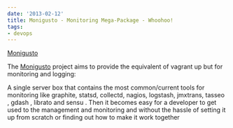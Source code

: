 ```yaml
---
date: '2013-02-12'
title: Monigusto - Monitoring Mega-Package - Whoohoo!
tags:
- devops
---
```



[Monigusto]

The [Monigusto] project aims to provide the equivalent of vagrant up but for monitoring and logging:

A single server box that contains the most common/current tools for monitoring like graphite, statsd, collectd, nagios, logstash, jmxtrans, tasseo , gdash , librato and sensu . Then it becomes easy for a developer to get used to the management and monitoring and without the hassle of setting it up from scratch or finding out how to make it work together


[Monigusto]: https://github.com/monigusto/vagrant-monigusto
